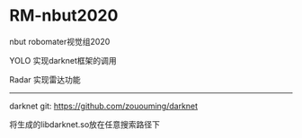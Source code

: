 # RM-nbut2020
nbut robomater视觉组2020

YOLO 实现darknet框架的调用

Radar 实现雷达功能

------

darknet git: https://github.com/zououming/darknet

将生成的libdarknet.so放在任意搜索路径下

